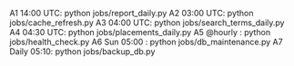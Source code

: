A1 14:00 UTC: python jobs/report_daily.py
A2 03:00 UTC: python jobs/cache_refresh.py
A3 04:00 UTC: python jobs/search_terms_daily.py
A4 04:30 UTC: python jobs/placements_daily.py
A5 @hourly   : python jobs/health_check.py
A6 Sun 05:00 : python jobs/db_maintenance.py
A7 Daily 05:10: python jobs/backup_db.py

